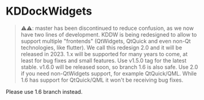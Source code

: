 # KDDockWidgets


> ⚠️⚠️: master has been discontinued to reduce confusion, as we now have two lines of development.
> KDDW is being redesigned to allow to support multiple "frontends" (QtWidgets, QtQuick and even non-Qt technologies, like flutter).
> We call this redesign 2.0 and it will be released in 2023.
> 1.x will be supported for many years to come, at least for bug fixes and small features.
> Use v1.5.0 tag for the latest stable. v1.6.0 will be released soon, so branch 1.6 is also safe.
> Use 2.0 if you need non-QtWidgets support, for example QtQuick/QML. While 1.6 has support for QtQuick/QML it won't be receiving
> bug fixes.

Please use 1.6 branch instead.
